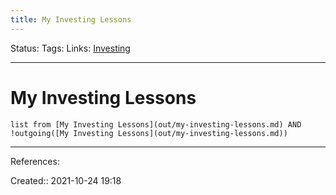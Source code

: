 ```yaml
---
title: My Investing Lessons
---
```

Status: 
Tags: 
Links: [Investing](out/investing.md)
___
# My Investing Lessons

```dataview
list from [My Investing Lessons](out/my-investing-lessons.md) AND !outgoing([My Investing Lessons](out/my-investing-lessons.md))
```
___
References:

Created:: 2021-10-24 19:18
